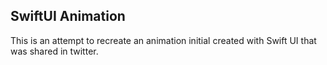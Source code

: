 ## SwiftUI Animation
This is an attempt to recreate an animation initial created with Swift UI that was shared in twitter.

